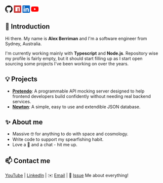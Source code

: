 [<img alt="GitHub" title="GitHub" height="24" width="24" src="assets/github.svg"/>][github]
[<img alt="npm" title="npm" height="24" width="24" src="assets/npm.svg"/>][npm]
[<img alt="LinkedIn" title="LinkedIn" height="24" width="24" src="assets/linkedin.svg"/>][linkedin]
[<img alt="YouTube" title="YouTube" height="24" width="24" src="assets/youtube.svg"/>][youtube]

## 👋 Introduction

Hi there. My name is **Alex Berriman** and I'm a software engineer from Sydney, Australia.

I'm currently working mainly with **Typescript** and **Node.js**. Repository wise my profile is fairly empty, but it should start filling up as I start open sourcing some projects I've been working on over the years.

## 💡 Projects

- [**Pretendo**](https://github.com/alexberriman/pretendo): A programmable API mocking server designed to help frontend developers build confidently without needing real backend services.
- [**Newton**](https://github.com/alexberriman/newtondb): A simple, easy to use and extendible JSON database.

## ✨ About me

- Massive 🤓 for anything to do with space and cosmology.
- Write code to support my spearfishing habit.
- Love a 🍺 and a chat - hit me up.

## 📫 Contact me

[YouTube][youtube] | [LinkedIn][linkedin] | ✉️ [Email][email] | 💬 [Issue](https://github.com/alexberriman/alexberriman/issues/me) Me about everything!

[email]: mailto:alexb@bezz.com.au
[linkedin]: https://www.linkedin.com/in/alex-berriman/
[youtube]: https://www.youtube.com/channel/UCji7mkyJ6T5X_D9qlWlPczw
[github]: https://github.com/alexberriman
[npm]: https://www.npmjs.com/~alexberriman
